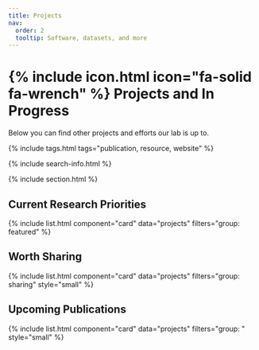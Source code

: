 ```yaml
---
title: Projects
nav:
  order: 2
  tooltip: Software, datasets, and more
---
```


# {% include icon.html icon="fa-solid fa-wrench" %} Projects and In Progress

Below you can find other projects and efforts our lab is up to.

{% include tags.html tags="publication, resource, website" %}

{% include search-info.html %}

{% include section.html %}

## Current Research Priorities

{% include list.html component="card" data="projects" filters="group: featured" %}

## Worth Sharing

{% include list.html component="card" data="projects" filters="group: sharing" style="small" %}

## Upcoming Publications

{% include list.html component="card" data="projects" filters="group: " style="small" %}